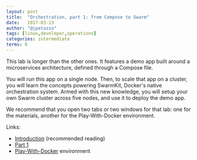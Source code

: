 ```yaml
---
layout: post
title:  "Orchestration, part 1: from Compose to Swarm"
date:   2017-03-13
author: "@jpetazzo"
tags: [linux,developer,operations]
categories: intermediate
terms: 0
---
```


This lab is longer than the other ones. It features a demo app
built around a microservices architecture, defined through
a Compose file.

You will run this app on a single node. Then, to scale
that app on a cluster, you will learn the concepts powering
SwarmKit, Docker's native orchestration system. Armed
with this new knowledge, you will setup your own
Swarm cluster across five nodes, and use it to deploy
the demo app.

We recommend that you open two tabs or two windows
for that lab: one for the materials, another for
the Play-With-Docker environment.

Links:

- [Introduction](http://jpetazzo.github.io/orchestration-workshop/)
  (recommended reading)
- [Part 1](http://jpetazzo.github.io/orchestration-workshop/#part-1)
- [Play-With-Docker](http://www.play-with-docker.com/) environment

